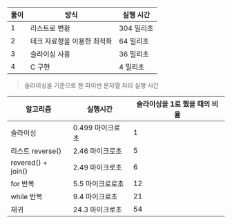 

| 풀이  | 방식              | 실행 시간   |
| --- | --------------- | ------- |
| 1   | 리스트로 변환         | 304 밀리초 |
| 2   | 데크 자료형을 이용한 최적화 | 64 밀리초  |
| 3   | 슬라이싱 사용         | 36 밀리초  |
| 4   | C 구현            | 4 밀리초   |

>슬라이싱을 기준으로 한 파이썬 문자열 처리 실행 시간

| 알고리즘               | 실행시간        | 슬라이싱을 1로 했을 때의 비율 |
| ------------------ | ----------- | ----------------- |
| 슬라이싱               | 0.499 마이크로초 | 1                 |
| 리스트 reverse()      | 2.46 마이크로초  | 5                 |
| revered() + join() | 2.49 마이크로초  | 6                 |
| for 반복             | 5.5 마이크로로초  | 12                |
| while 반복           | 9.4 마이크로초   | 21                |
| 재귀                 | 24.3 마이크로초  | 54                |
